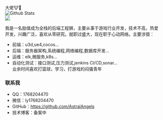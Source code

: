 大佬:cow::beer:   
![Github Stats](https://github-readme-stats.vercel.app/api?username=AstralAngels&show_icons=true)   
<a title="Hits" target="_blank" href="https://github.com/AstralAngels/hits"><img src="https://hits.b3log.org/AstralAngels/hits.svg"></a>

我是一名励值成为全栈的后端工程狮，主要从事于游戏行业开发，技术不高，热爱开发，兴趣广泛，喜欢从零研究。就职过盛大，现在职于心动网络。主要涉猎：    
- 前端：u3d,ue4,cocos...   
- 后端：服务器架构,系统编程,网络编程,数据库开发...  
- 运维：elk,微服务,k8s...   
- 自动化测试：接口测试,压力测试,jenkins CI/CD,sonar...   
业余时间喜欢打篮球，学习，打游戏的闷骚青年


### 联系我
* QQ：1768204470
* 微信：ly1768204470
* GitHub：https://github.com/AstralAngels
* 技术博客：备案中

